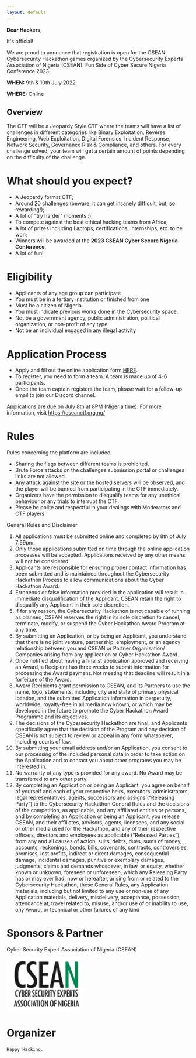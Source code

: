 ```yaml
---
layout: default
---
```


**Dear Hackers,**

It's official!

 
We are proud to announce that registration is open for the CSEAN Cybersecurity Hackathon games organized by the Cybersecurity Experts Association of Nigeria (CSEAN). Fun Side of Cyber Secure Nigeria Conference 2023 

 

**WHEN:** 9th & 10th July 2022

**WHERE:** Online

## Overview
The CTF will be a Jeopardy Style CTF where the teams will have a list of challenges in different categories like Binary Exploitation, Reverse Engineering, Web Exploitation, Digital Forensics, Incident Response, Network Security, Governance Risk & Compliance, and others. For every challenge solved, your team will get a certain amount of points depending on the difficulty of the challenge.


# What should you expect?

* A Jeopardy format CTF;
* Around 20 challenges (beware, it can get insanely difficult, but, so rewarding!);
* A lot of "try harder" moments :);
* To compete against the best ethical hacking teams from Africa;
* A lot of prizes including Laptops, certifications, internships, etc. to be won;
* Winners will be awarded at the **2023 CSEAN Cyber Secure Nigeria Conference**.
* A lot of fun!
# Eligibility 

* Applicants of any age group can participate
* You must be in a tertiary institution or finished from one
* Must be a citizen of Nigeria.
* You must indicate previous works done in the Cybersecurity space.
* Not be a government agency, public administration, political organization, or non-profit of any type.
* Not be an individual engaged in any illegal activity

# Application Process

* Apply and fill out the online application form [HERE](https://docs.google.com/forms/d/e/1FAIpQLSdgKk7jWC04O7QHQtriNEQyC-L2Kkug_WzVbAyaGTjPohzycw/viewform).
* To register, you need to form a team. A team is made up of 4-6 participants.
* Once the team captain registers the team, please wait for a follow-up email to join our Discord channel.

Applications are due on July 8th at 8PM (Nigeria time). For more information, visit https://cseanctf.org.ng/

# Rules 
Rules concerning the platform are included.
- Sharing the flags between different teams is prohibited.
- Brute Force attacks on the challenges submission portal or challenges links are not allowed.
- Any attack against the site or the hosted servers will be observed, and the player will be banned from participating in the CTF immediately.
- Organizers have the permission to disqualify teams for any unethical behaviour or any trials to interrupt the CTF.
- Please be polite and respectful in your dealings with Moderators and CTF players

General Rules and Disclaimer

1. All applications must be submitted online and completed by 8th of July 7:59pm.
2. Only those applications submitted on time through the online application processes will be accepted. Applications received by any other means will not be considered.
3. Applicants are responsible for ensuring proper contact information has been submitted and is maintained throughout the Cybersecurity Hackathon Process to allow communications about the Cyber Hackathon Award.
4. Erroneous or false information provided in the application will result in immediate disqualification of the Applicant. CSEAN retain the right to disqualify any Applicant in their sole discretion.
5. If for any reason, the Cybersecurity Hackathon is not capable of running as planned, CSEAN reserves the right in its sole discretion to cancel, terminate, modify, or suspend the Cyber Hackathon Award Program at any time.
6. By submitting an Application, or by being an Applicant, you understand that there is no joint venture, partnership, employment, or an agency relationship between you and CSEAN or Partner Organization/ Companies arising from any application or Cyber Hackathon Award.
7. Once notified about having a finalist application approved and receiving an Award, a Recipient has three weeks to submit information for processing the Award payment. Not meeting that deadline will result in a forfeiture of the Award.
8. Award Recipients grant permission to CSEAN, and its Partners to use the name, logo, statements, including city and state of primary physical location, and the submitted Application information in perpetuity, worldwide, royalty-free in all media now known, or which may be developed in the future to promote the Cyber Hackathon Award Programme and its objectives.
9. The decisions of the Cybersecurity Hackathon are final, and Applicants specifically agree that the decision of the Program and any decision of CSEAN is not subject to review or appeal in any form whatsoever, including courts of law.
10. By submitting your email address and/or an Application, you consent to our processing of the included personal data in order to take action on the Application and to contact you about other programs you may be interested in.
11. No warranty of any type is provided for any award. No Award may be transferred to any other party.
12. By completing an Application or being an Applicant, you agree on behalf of yourself and each of your respective heirs, executors, administrators, legal representatives, agents, successors and assigns (“Releasing Party”) to the Cybersecurity Hackathon General Rules and the decisions of the competition, as applicable, and any affiliated entities or persons, and by completing an Application or being an Applicant, you release CSEAN, and their affiliates, advisors, agents, licensees, and any social or other media used for the Hackathon, and any of their respective officers, directors and employees as applicable (“Released Parties”), from any and all causes of action, suits, debts, dues, sums of money, accounts, reckonings, bonds, bills, covenants, contracts, controversies, promises, lost profits, indirect or direct damages, consequential damage, incidental damages, punitive or exemplary damages, judgments, claims and demands whosoever, in law, or equity, whether known or unknown, foreseen or unforeseen, which any Releasing Party has or may ever had, now or hereafter, arising from or related to the Cybersecurity Hackathon, these General Rules, any Application materials, including but not limited to any use or non-use of any Application materials, delivery, misdelivery, acceptance, possession, attendance at, travel related to, misuse, and/or use of or inability to use, any Award, or technical or other failures of any kind

# Sponsors & Partner
Cyber Security Expert Association of Nigeria (CSEAN)

![CSEAN](https://raw.githubusercontent.com/cyberexpertsng/csean/master/assets/images/sixchan.png)
# Organizer


```
Happy Hacking.
```
